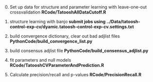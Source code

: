 0. Set up data for structure and parameter learning with leave-one-out
crossvalidation
**RCode/TatooshAllDataCutoff.R**

1. structure learning with banjo
**submit jobs using
../Data/tatoosh-control-exp-cv/dyamic.tatoosh-control-exp-cv.settings.txt**

2. build convergence dictionary, clear out bad adjlist files
**PythonCode/build_convergence_list.py**

3. build consensus adjlist file
**PythonCode/build_consensus_adjlist.py**

4. fit parameters and null models
**RCode/TatooshCVParameterAndPrediction.R**

5. Calculate precision/recall and p-values
**RCode/PrecisionRecall.R**
